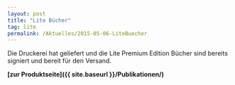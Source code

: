 ```yaml
---
layout: post
title: "Lite Bücher"
tag: lite
permalink: /Aktuelles/2015-05-06-LiteBuecher
---
```


Die Druckerei hat geliefert und die Lite Premium Edition Bücher sind bereits signiert und bereit für den Versand.

**[zur Produktseite]({{ site.baseurl }}/Publikationen/)**
